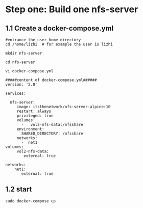 # Step one: Build one nfs-server

## 1.1 Create a docker-compose.yml

```
#entrance the user home directory
cd /home/lizhi  # for example the user is lizhi

mkdir nfs-server

cd nfs-server

vi docker-compose.yml

#####content of docker-compose.yml######
version: '2.0'

services:

  nfs-server:
     image: itsthenetwork/nfs-server-alpine:10
     restart: always
     privileged: true
     volumes:
       -   vol2-nfs-data:/nfsshare
     environment:
       SHARED_DIRECTORY: /nfsshare
     networks:
       -  net1
volumes:
     vol2-nfs-data:
        external: true

networks:
    net1:
       external: true
```

## 1.2 start 

```
sudo docker-compose up

```

